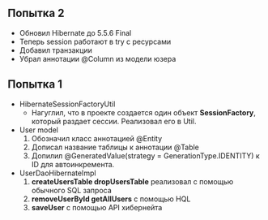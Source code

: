 ## Попытка 2
* Обновил Hibernate до 5.5.6 Final
* Теперь session работают в try с ресурсами
* Добавил транзакции
* Убрал аннотации @Column из модели юзера
## Попытка 1
* HibernateSessionFactoryUtil
  * Нагуглил, что в проекте создается один объект **SessionFactory**, который раздает сессии. Реализовал его в Util.
* User model
    1. Обозначил класс аннотацией @Entity
    2. Дописал название таблицы к аннотации @Table
    3. Допилил @GeneratedValue(strategy = GenerationType.IDENTITY) к ID для автоинкремента.
* UserDaoHibernateImpl
    1. **createUsersTable dropUsersTable** реализовал с помощью обычного SQL запроса
    2. **removeUserById getAllUsers** с помощью HQL
    3. **saveUser** c помощью API хибернейта